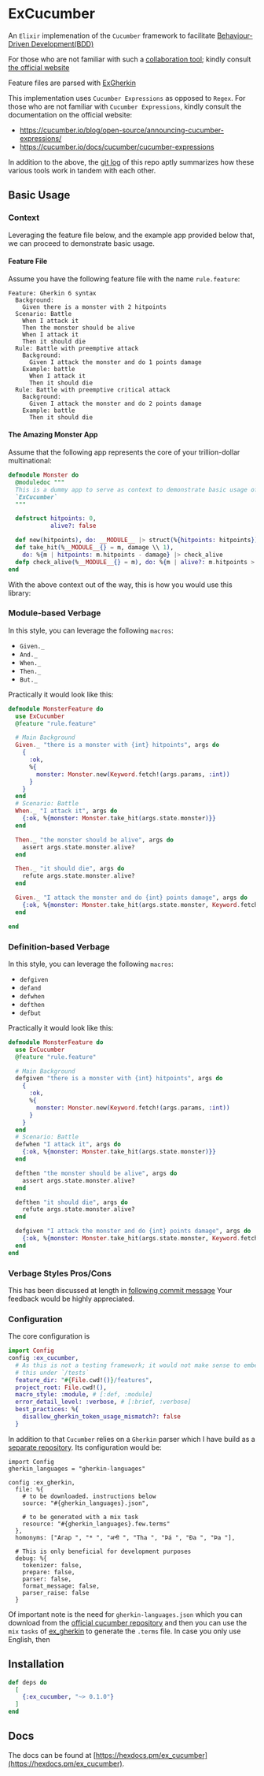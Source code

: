 # ExCucumber

An `Elixir` implemenation of the `Cucumber` framework to facilitate
[Behaviour-Driven Development(BDD)](https://cucumber.io/docs/bdd/)

For those who are not familiar with such a [collaboration tool](https://cucumber.io/blog/collaboration/the-worlds-most-misunderstood-collaboration-tool); kindly
consult [the official website](https://cucumber.io/docs/guides/10-minute-tutorial/)

Feature files are parsed with [ExGherkin](https://github.com/Ajwah/ex-gherkin)

This implementation uses `Cucumber Expressions` as opposed to `Regex`.
For those who are not familiar with `Cucumber Expressions`, kindly
consult the documentation on the official website:
  * https://cucumber.io/blog/open-source/announcing-cucumber-expressions/
  * https://cucumber.io/docs/cucumber/cucumber-expressions

In addition to the above, the [git log]() of this repo aptly summarizes
how these various tools work in tandem with each other.

## Basic Usage
### Context
Leveraging the feature file below, and the example app provided below
that, we can proceed to demonstrate basic usage.

#### **Feature File**
Assume you have the following feature file with the name `rule.feature`:

```gherkin
Feature: Gherkin 6 syntax
  Background:
    Given there is a monster with 2 hitpoints
  Scenario: Battle
    When I attack it
    Then the monster should be alive
    When I attack it
    Then it should die
  Rule: Battle with preemptive attack
    Background:
      Given I attack the monster and do 1 points damage
    Example: battle
      When I attack it
      Then it should die
  Rule: Battle with preemptive critical attack
    Background:
      Given I attack the monster and do 2 points damage
    Example: battle
      Then it should die
```

#### **The Amazing Monster App**
Assume that the following app represents the core of your trillion-dollar
multinational:

```elixir
defmodule Monster do
  @moduledoc """
  This is a dummy app to serve as context to demonstrate basic usage of
  `ExCucumber`
  """

  defstruct hitpoints: 0,
            alive?: false

  def new(hitpoints), do: __MODULE__ |> struct(%{hitpoints: hitpoints}) |> check_alive
  def take_hit(%__MODULE__{} = m, damage \\ 1),
    do: %{m | hitpoints: m.hitpoints - damage} |> check_alive
  defp check_alive(%__MODULE__{} = m), do: %{m | alive?: m.hitpoints > 0}
end
```

With the above context out of the way, this is how you would use this
library:

### Module-based Verbage
In this style, you can leverage the following `macros`:
  * `Given._`
  * `And._`
  * `When._`
  * `Then._`
  * `But._`

Practically it would look like this:
```elixir
defmodule MonsterFeature do
  use ExCucumber
  @feature "rule.feature"

  # Main Background
  Given._ "there is a monster with {int} hitpoints", args do
    {
      :ok,
      %{
        monster: Monster.new(Keyword.fetch!(args.params, :int))
      }
    }
  end
  # Scenario: Battle
  When._ "I attack it", args do
    {:ok, %{monster: Monster.take_hit(args.state.monster)}}
  end

  Then._ "the monster should be alive", args do
    assert args.state.monster.alive?
  end

  Then._ "it should die", args do
    refute args.state.monster.alive?
  end

  Given._ "I attack the monster and do {int} points damage", args do
    {:ok, %{monster: Monster.take_hit(args.state.monster, Keyword.fetch!(args.params, :int))}}
  end

end
```

### Definition-based Verbage
In this style, you can leverage the following `macros`:
  * `defgiven`
  * `defand`
  * `defwhen`
  * `defthen`
  * `defbut`

Practically it would look like this:
```elixir
defmodule MonsterFeature do
  use ExCucumber
  @feature "rule.feature"

  # Main Background
  defgiven "there is a monster with {int} hitpoints", args do
    {
      :ok,
      %{
        monster: Monster.new(Keyword.fetch!(args.params, :int))
      }
    }
  end
  # Scenario: Battle
  defwhen "I attack it", args do
    {:ok, %{monster: Monster.take_hit(args.state.monster)}}
  end

  defthen "the monster should be alive", args do
    assert args.state.monster.alive?
  end

  defthen "it should die", args do
    refute args.state.monster.alive?
  end

  defgiven "I attack the monster and do {int} points damage", args do
    {:ok, %{monster: Monster.take_hit(args.state.monster, Keyword.fetch!(args.params, :int))}}
  end
end
```

### Verbage Styles Pros/Cons
This has been discussed at length in [following commit message]()
Your feedback would be highly appreciated.

### Configuration
The core configuration is
```elixir
import Config
config :ex_cucumber,
  # As this is not a testing framework; it would not make sense to embed
  # this under `/tests`
  feature_dir: "#{File.cwd!()}/features",
  project_root: File.cwd!(),
  macro_style: :module, # [:def, :module]
  error_detail_level: :verbose, # [:brief, :verbose]
  best_practices: %{
    disallow_gherkin_token_usage_mismatch?: false
  }
```

In addition to that `Cucumber` relies on a `Gherkin` parser which I have
build as a [separate repository](https://github.com/Ajwah/ex-gherkin).
Its configuration would be:
```
import Config
gherkin_languages = "gherkin-languages"

config :ex_gherkin,
  file: %{
    # to be downloaded. instructions below
    source: "#{gherkin_languages}.json",

    # to be generated with a mix task
    resource: "#{gherkin_languages}.few.terms"
  },
  homonyms: ["Агар ", "* ", "अनी ", "Tha ", "Þá ", "Ða ", "Þa "],

  # This is only beneficial for development purposes
  debug: %{
    tokenizer: false,
    prepare: false,
    parser: false,
    format_message: false,
    parser_raise: false
  }
```

Of important note is the need for `gherkin-languages.json` which you can
download from the [official cucumber repository](https://github.com/cucumber/cucumber/blob/master/gherkin/gherkin-languages.json) and then you can use the `mix`
`tasks` of [ex_gherkin](https://github.com/Ajwah/ex-gherkin) to generate
the `.terms` file. In case you only use English, then


## Installation
```elixir
def deps do
  [
    {:ex_cucumber, "~> 0.1.0"}
  ]
end
```

## Docs
The docs can be found at [https://hexdocs.pm/ex_cucumber](https://hexdocs.pm/ex_cucumber).





